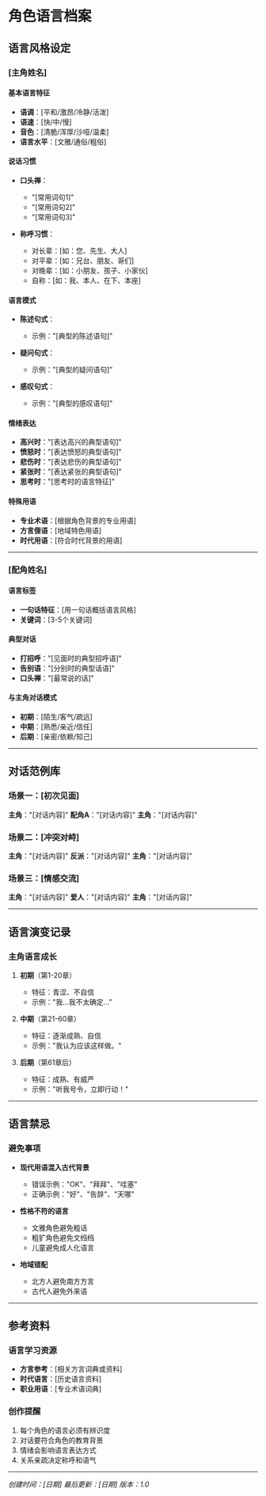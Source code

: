 # 角色语言档案

## 语言风格设定

### [主角姓名]

#### 基本语言特征
- **语调**：[平和/激昂/冷静/活泼]
- **语速**：[快/中/慢]
- **音色**：[清脆/浑厚/沙哑/温柔]
- **语言水平**：[文雅/通俗/粗俗]

#### 说话习惯
- **口头禅**：
  - "[常用词句1]"
  - "[常用词句2]"
  - "[常用词句3]"

- **称呼习惯**：
  - 对长辈：[如：您、先生、大人]
  - 对平辈：[如：兄台、朋友、哥们]
  - 对晚辈：[如：小朋友、孩子、小家伙]
  - 自称：[如：我、本人、在下、本座]

#### 语言模式
- **陈述句式**：
  - 示例："[典型的陈述语句]"

- **疑问句式**：
  - 示例："[典型的疑问语句]"

- **感叹句式**：
  - 示例："[典型的感叹语句]"

#### 情绪表达
- **高兴时**："[表达高兴的典型语句]"
- **愤怒时**："[表达愤怒的典型语句]"
- **悲伤时**："[表达悲伤的典型语句]"
- **紧张时**："[表达紧张的典型语句]"
- **思考时**："[思考时的语言特征]"

#### 特殊用语
- **专业术语**：[根据角色背景的专业用语]
- **方言俚语**：[地域特色用语]
- **时代用语**：[符合时代背景的用语]

---

### [配角姓名]

#### 语言标签
- **一句话特征**：[用一句话概括语言风格]
- **关键词**：[3-5个关键词]

#### 典型对话
- **打招呼**："[见面时的典型招呼语]"
- **告别语**："[分别时的典型话语]"
- **口头禅**："[最常说的话]"

#### 与主角对话模式
- **初期**：[陌生/客气/疏远]
- **中期**：[熟悉/亲近/信任]
- **后期**：[亲密/依赖/知己]

---

## 对话范例库

### 场景一：[初次见面]
**主角**："[对话内容]"
**配角A**："[对话内容]"
**主角**："[对话内容]"

### 场景二：[冲突对峙]
**主角**："[对话内容]"
**反派**："[对话内容]"
**主角**："[对话内容]"

### 场景三：[情感交流]
**主角**："[对话内容]"
**爱人**："[对话内容]"
**主角**："[对话内容]"

---

## 语言演变记录

### 主角语言成长
1. **初期**（第1-20章）
   - 特征：青涩、不自信
   - 示例："我...我不太确定..."

2. **中期**（第21-60章）
   - 特征：逐渐成熟、自信
   - 示例："我认为应该这样做。"

3. **后期**（第61章后）
   - 特征：成熟、有威严
   - 示例："听我号令，立即行动！"

---

## 语言禁忌

### 避免事项
- **现代用语混入古代背景**
  - 错误示例："OK"、"拜拜"、"哇塞"
  - 正确示例："好"、"告辞"、"天哪"

- **性格不符的语言**
  - 文雅角色避免粗话
  - 粗犷角色避免文绉绉
  - 儿童避免成人化语言

- **地域错配**
  - 北方人避免南方方言
  - 古代人避免外来语

---

## 参考资料

### 语言学习资源
- **方言参考**：[相关方言词典或资料]
- **时代语言**：[历史语言资料]
- **职业用语**：[专业术语词典]

### 创作提醒
1. 每个角色的语言必须有辨识度
2. 对话要符合角色的教育背景
3. 情绪会影响语言表达方式
4. 关系亲疏决定称呼和语气

---
*创建时间：[日期]*
*最后更新：[日期]*
*版本：1.0*